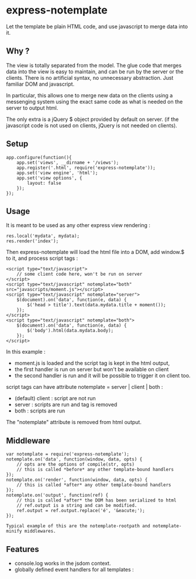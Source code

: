 express-notemplate
==================

Let the template be plain HTML code, and use javascript to merge data into it.

Why ?
-----

The view is totally separated from the model.
The glue code that merges data into the view is easy to maintain, and can be run by the server or the clients.
There is no artificial syntax, no unnecessary abstraction.
Just familiar DOM and javascript.

In particular, this allows one to merge new data on the clients using a messenging system using the exact same code
as what is needed on the server to output html.

The only extra is a jQuery $ object provided by default on server.
(if the javascript code is not used on clients, jQuery is not needed on clients).


Setup
-----

	app.configure(function(){
		app.set('views', __dirname + '/views');
		app.register('.html', require('express-notemplate'));
		app.set('view engine', 'html');
		app.set('view options', {
			layout: false
		});
	});


Usage
-----

It is meant to be used as any other express view rendering :

	res.local('mydata', mydata);
	res.render('index');

Then express-notemplate will load the html file into a DOM, add window.$ to it, and process script tags :

	<script type="text/javascript">
		// some client code here, won't be run on server
	</script>
	<script type="text/javascript" notemplate="both" src="javascripts/moment.js"></script>
	<script type="text/javascript" notemplate="server">
		$(document).on('data', function(e, data) {
			$('head > title').text(data.mydata.title + moment());
		});
	</script>
	<script type="text/javascript" notemplate="both">
		$(document).on('data', function(e, data) {
			$('body').html(data.mydata.body);
		});
	</script>


In this example :

* moment.js is loaded and the script tag is kept in the html output,
* the first handler is run on server but won't be available on client
* the second handler is run and it will be possible to trigger it on client too.

script tags can have attribute notemplate = server | client | both :

* (default) client : script are not run
* server : scripts are run and tag is removed
* both : scripts are run

The "notemplate" attribute is removed from html output.


Middleware
----------

	var notemplate = require('express-notemplate');
	notemplate.on('data', function(window, data, opts) {
		// opts are the options of compile(str, opts)
		// this is called *before* any other template-bound handlers
	});
	notemplate.on('render', function(window, data, opts) {
		// this is called *after* any other template-bound handlers
	});
	notemplate.on('output', function(ref) {
		// this is called *after* the DOM has been serialized to html
		// ref.output is a string and can be modified.
		ref.output = ref.output.replace('é', '&eacute;');
	});

	Typical example of this are the notemplate-rootpath and notemplate-minify middlewares.


Features
--------

* console.log works in the jsdom context.
* globally defined event handlers for all templates :

